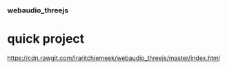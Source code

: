 ### webaudio_threejs
# quick project

https://cdn.rawgit.com/iraritchiemeek/webaudio_threejs/master/index.html
